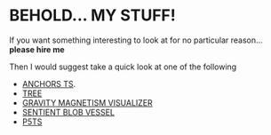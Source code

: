 <h1>BEHOLD... MY STUFF!</h1>

If you want something interesting to look at for no particular reason... **please hire me**

Then I would suggest take a quick look at one of the following 
- [ANCHORS TS](https://github.com/Rio-Lv/anchors_ts). 
- [TREE](https://github.com/Rio-Lv/Tree)
- [GRAVITY MAGNETISM VISUALIZER](https://github.com/Rio-Lv/Gravity-and-Magentism-visualizer)
- [SENTIENT BLOB VESSEL](https://github.com/Rio-Lv/SentientBlobSandbox)
- [P5TS](https://github.com/Rio-Lv/p5ts)




